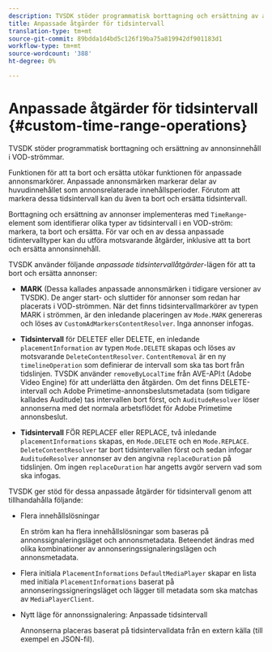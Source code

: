 ```yaml
---
description: TVSDK stöder programmatisk borttagning och ersättning av annonsinnehåll i VOD-strömmar.
title: Anpassade åtgärder för tidsintervall
translation-type: tm+mt
source-git-commit: 89bdda1d4bd5c126f19ba75a819942df901183d1
workflow-type: tm+mt
source-wordcount: '388'
ht-degree: 0%

---
```



# Anpassade åtgärder för tidsintervall {#custom-time-range-operations}

TVSDK stöder programmatisk borttagning och ersättning av annonsinnehåll i VOD-strömmar.

Funktionen för att ta bort och ersätta utökar funktionen för anpassade annonsmarkörer. Anpassade annonsmärken markerar delar av huvudinnehållet som annonsrelaterade innehållsperioder. Förutom att markera dessa tidsintervall kan du även ta bort och ersätta tidsintervall.

Borttagning och ersättning av annonser implementeras med `TimeRange`-element som identifierar olika typer av tidsintervall i en VOD-ström: markera, ta bort och ersätta. För var och en av dessa anpassade tidintervalltyper kan du utföra motsvarande åtgärder, inklusive att ta bort och ersätta annonsinnehåll.

TVSDK använder följande *anpassade tidsintervallåtgärder*-lägen för att ta bort och ersätta annonser:

* **MARK**
(Dessa kallades anpassade annonsmärken i tidigare versioner av TVSDK). De anger start- och sluttider för annonser som redan har placerats i VOD-strömmen. När det finns tidsintervallmarkörer av typen MARK i strömmen, är den inledande placeringen av 
`Mode.MARK` genereras och löses av  `CustomAdMarkersContentResolver`. Inga annonser infogas.

* **Tidsintervall**
för DELETEF eller DELETE, en inledande 
`placementInformation` av typen  `Mode.DELETE` skapas och löses av motsvarande  `DeleteContentResolver`. `ContentRemoval` är en ny  `timelineOperation` som definierar de intervall som ska tas bort från tidslinjen. TVSDK använder `removeByLocalTime` från AVE-API:t (Adobe Video Engine) för att underlätta den åtgärden. Om det finns DELETE-intervall och Adobe Primetime-annonsbeslutsmetadata (som tidigare kallades Auditude) tas intervallen bort först, och `AuditudeResolver` löser annonserna med det normala arbetsflödet för Adobe Primetime annonsbeslut.

* **Tidsintervall**
FÖR REPLACEF eller REPLACE, två inledande 
`placementInformations` skapas, en  `Mode.DELETE` och en  `Mode.REPLACE`. `DeleteContentResolver` tar bort tidsintervallen först och sedan infogar `AuditudeResolver` annonser av den angivna `replaceDuration` på tidslinjen. Om ingen `replaceDuration` har angetts avgör servern vad som ska infogas.

TVSDK ger stöd för dessa anpassade åtgärder för tidsintervall genom att tillhandahålla följande:

* Flera innehållslösningar

   En ström kan ha flera innehållslösningar som baseras på annonssignaleringsläget och annonsmetadata. Beteendet ändras med olika kombinationer av annonseringssignaleringslägen och annonsmetadata.
* Flera initiala `PlacementInformations` `DefaultMediaPlayer` skapar en lista med initiala `PlacementInformations` baserat på annonseringssigneringsläget och lägger till metadata som ska matchas av `MediaPlayerClient`.

* Nytt läge för annonssignalering: Anpassade tidsintervall

   Annonserna placeras baserat på tidsintervalldata från en extern källa (till exempel en JSON-fil).
